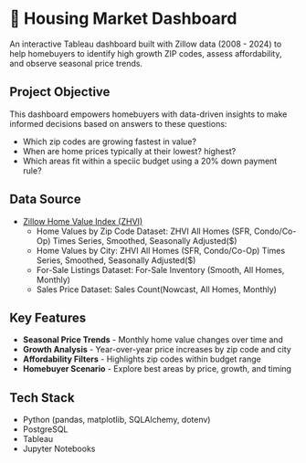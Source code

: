 # 🏡 Housing Market Dashboard

An interactive Tableau dashboard built with Zillow data (2008 - 2024) to help homebuyers to identify high growth ZIP codes, assess affordability, and observe seasonal price trends. 

## Project Objective

This dashboard empowers homebuyers with data-driven insights to make informed decisions based on answers to these questions: 
- Which zip codes are growing fastest in value?
- When are home prices typically at their lowest? highest?
- Which areas fit within a speciic budget using a 20% down payment rule?

## Data Source

- [Zillow Home Value Index (ZHVI)](https://www.zillow.com/research/data/)
    - Home Values by Zip Code Dataset: ZHVI All Homes (SFR, Condo/Co-Op) Times Series, Smoothed, Seasonally Adjusted($)
    - Home Values by City: ZHVI All Homes (SFR, Condo/Co-Op) Times Series, Smoothed, Seasonally Adjusted($)
    - For-Sale Listings Dataset: For-Sale Inventory (Smooth, All Homes, Monthly)
    - Sales Price Dataset: Sales Count(Nowcast, All Homes, Monthly)

## Key Features

- **Seasonal Price Trends** - Monthly home value changes over time and 
- **Growth Analysis** - Year-over-year price increases by zip code and city
- **Affordability Filters** - Highlights zip codes within budget range
- **Homebuyer Scenario** - Explore best areas by price, growth, and timing 

## Tech Stack

- Python (pandas, matplotlib, SQLAlchemy, dotenv)
- PostgreSQL
- Tableau
- Jupyter Notebooks

